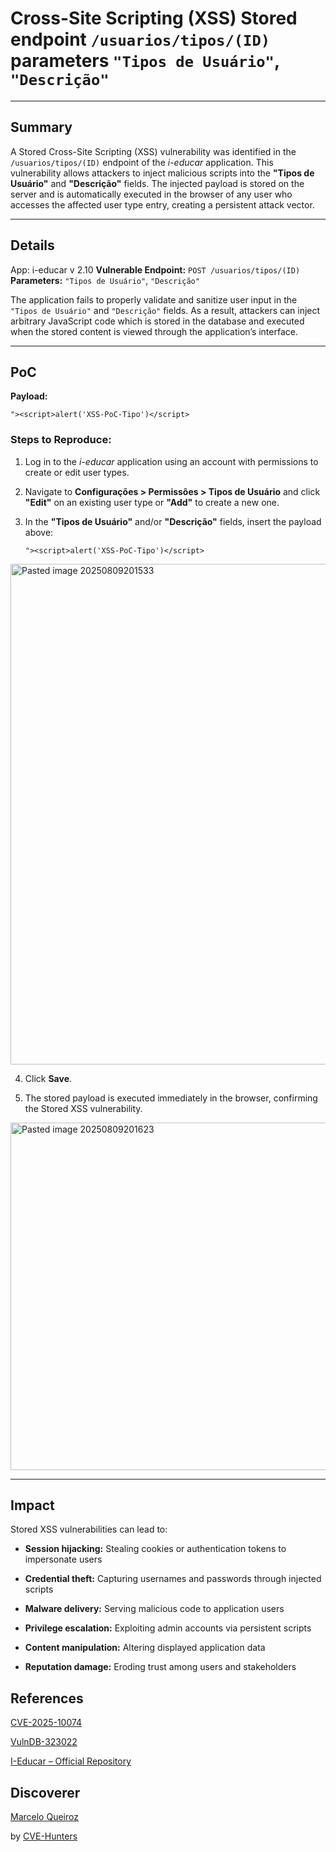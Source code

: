 # Cross-Site Scripting (XSS) Stored endpoint `/usuarios/tipos/(ID)` parameters `"Tipos de Usuário"`, `"Descrição"`

---

## Summary

A Stored Cross-Site Scripting (XSS) vulnerability was identified in the `/usuarios/tipos/(ID)` endpoint of the _i-educar_ application. This vulnerability allows attackers to inject malicious scripts into the **"Tipos de Usuário"** and **"Descrição"** fields. The injected payload is stored on the server and is automatically executed in the browser of any user who accesses the affected user type entry, creating a persistent attack vector.

---

## Details

App: i-educar v 2.10
**Vulnerable Endpoint:** `POST /usuarios/tipos/(ID)`  
**Parameters:** `"Tipos de Usuário"`, `"Descrição"`

The application fails to properly validate and sanitize user input in the `"Tipos de Usuário"` and `"Descrição"` fields. As a result, attackers can inject arbitrary JavaScript code which is stored in the database and executed when the stored content is viewed through the application’s interface.

---

## PoC

**Payload:**

`"><script>alert('XSS-PoC-Tipo')</script>`

### Steps to Reproduce:

1. Log in to the _i-educar_ application using an account with permissions to create or edit user types.
    
2. Navigate to **Configurações > Permissões > Tipos de Usuário** and click **"Edit"** on an existing user type or **"Add"** to create a new one.
    
3. In the **"Tipos de Usuário"** and/or **"Descrição"** fields, insert the payload above:
          
    `"><script>alert('XSS-PoC-Tipo')</script>`

<img width="1179" height="801" alt="Pasted image 20250809201533" src="https://github.com/user-attachments/assets/9618089c-5f27-48b3-a436-fde691ea07ba" />


4. Click **Save**.
    
       
5. The stored payload is executed immediately in the browser, confirming the Stored XSS vulnerability.

<img width="968" height="556" alt="Pasted image 20250809201623" src="https://github.com/user-attachments/assets/e7bbacf8-bf6f-4b1f-b49e-15540bedb09a" />



---

## Impact

Stored XSS vulnerabilities can lead to:

- **Session hijacking:** Stealing cookies or authentication tokens to impersonate users
    
- **Credential theft:** Capturing usernames and passwords through injected scripts
    
- **Malware delivery:** Serving malicious code to application users
    
- **Privilege escalation:** Exploiting admin accounts via persistent scripts
    
- **Content manipulation:** Altering displayed application data
    
- **Reputation damage:** Eroding trust among users and stakeholders


## References

[CVE-2025-10074](https://www.cve.org/CVERecord?id=CVE-2025-10074)

[VulnDB-323022](https://vuldb.com/?id.323022)

[I-Educar – Official Repository](https://github.com/portabilis/i-educar)

## Discoverer

[Marcelo Queiroz](www.linkedin.com/in/marceloqueirozjr) 

by [CVE-Hunters](https://github.com/Sec-Dojo-Cyber-House/cve-hunters)
